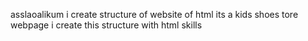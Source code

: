 asslaoalikum i create structure of website of html 
its a kids shoes tore webpage
i create this structure with html skills 
